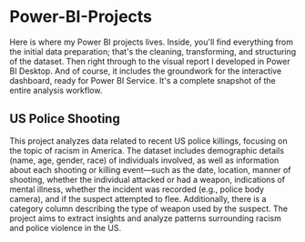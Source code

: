 # Power-BI-Projects
Here is where my Power BI projects lives. Inside, you'll find everything from the initial data preparation; that's the cleaning, transforming, and structuring of the dataset. Then right through to the visual report I developed in Power BI Desktop. And of course, it includes the groundwork for the interactive dashboard, ready for Power BI Service. It's a complete snapshot of the entire analysis workflow.
## US Police Shooting
This project analyzes data related to recent US police killings, focusing on the topic of racism in America. The dataset includes demographic details (name, age, gender, race) of individuals involved, as well as information about each shooting or killing event—such as the date, location, manner of shooting, whether the individual attacked or had a weapon, indications of mental illness, whether the incident was recorded (e.g., police body camera), and if the suspect attempted to flee. Additionally, there is a category column describing the type of weapon used by the suspect. The project aims to extract insights and analyze patterns surrounding racism and police violence in the US.
